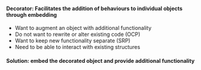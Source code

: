 #### Decorator: Facilitates the addition of behaviours to individual objects through embedding  

- Want to augment an object with additional functionality  
- Do not want to rewrite or alter existing code (OCP)  
- Want to keep new functionality separate (SRP)  
- Need to be able to interact with existing structures  

#### Solution: embed the decorated object and provide additional functionality